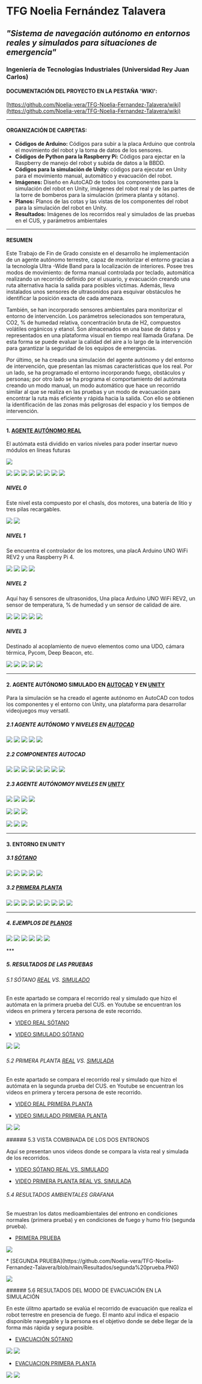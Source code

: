 # TFG Noelia Fernández Talavera

## _"Sistema de navegación autónomo en entornos reales y simulados para situaciones de emergencia"_

### Ingeniería de Tecnologías Industriales (Universidad Rey Juan Carlos)

#### DOCUMENTACIÓN DEL PROYECTO EN LA PESTAÑA 'WIKI':

[https://github.com/Noelia-vera/TFG-Noelia-Fernandez-Talavera/wiki](https://github.com/Noelia-vera/TFG-Noelia-Fernandez-Talavera/wiki)

</p>

***

#### ORGANIZACIÓN DE CARPETAS:

* **Códigos de Arduino:** Códigos para subir a la placa Arduino que controla el movimiento del robot y la toma de datos de los sensores.
* **Códigos de Python para la Raspberry Pi:**  Códigos para ejectar en la Raspberry de manejo del robot y subida de datos a la BBDD.
* **Códigos para la simulación de Unity:** códigos para ejecutar en Unity para el movimiento manual, automático y evacuación del robot.
* **Imágenes:** Diseño en AutoCAD de todos los componentes para la simulación del robot en Unity, imágenes del robot real y de las partes de la torre de bomberos para la simulación (primera planta y sótano).
* **Planos:** Planos de las cotas y las vistas de los componentes del robot para la simulación del robot en Unity.
* **Resultados:** Imágenes de los recorridos real y simulados de las pruebas en el CUS, y parámetros ambientales

***

#### RESUMEN

Este Trabajo de Fin de Grado consiste en el desarrollo he implementación de un agente autónomo terrestre, capaz de monitorizar el entorno gracias a la tecnología Ultra -Wide Band para la localización de interiores. Posee tres modos de movimiento: de forma manual controlada por teclado, automática realizando un recorrido definido por el usuario, y evacuación creando una ruta alternativa hacia la salida para posibles víctimas. Además, lleva instalados unos sensores de ultrasonidos para esquivar obstáculos he identificar la posición exacta de cada amenaza. 

También, se han incorporado sensores ambientales para monitorizar el entorno de intervención. Los parámetros selecionados son temperatura, CO2, % de humedad relativa, concentración bruta de H2, compuestos volátiles orgánicos y etanol. Son almacenados en una base de datos y representados en una plataforma visual en tiempo real llamada Grafana. De esta forma se puede evaluar la calidad del aire a lo largo de la intervención para garantizar la seguridad de los equipos de emergencias.

Por último, se ha creado una simulación del agente autónomo y del entorno de intervención, que presentan las mismas características que los real. Por un lado, se ha  programado el entorno incorporando fuego, obstáculos y personas; por otro lado se ha programa el comportamiento del autómata creando un modo manual, un modo automático que hace un recorrido similar al que se realiza en las pruebas y un modo de evacuación para encontrar la ruta más eficiente y rápida hacia la salida. Con ello se obtienen la identificación de las zonas más peligrosas del espacio y los tiempos de intervención.

***

#### 1. [AGENTE AUTÓNOMO REAL](https://github.com/Noelia-vera/TFG-Noelia-Fernandez-Talavera/tree/main/Im%C3%A1genes/Robot/Real)

El autómata está dividido en varios niveles para poder insertar nuevo módulos en líneas futuras

<p algin="center">
    <img src="https://github.com/Noelia-vera/TFG-Noelia-Fernandez-Talavera/blob/main/Im%C3%A1genes/Robot/Real/Small/niveles.PNG">
</p>

<p algin="center">
    <img src="https://github.com/Noelia-vera/TFG-Noelia-Fernandez-Talavera/blob/main/Im%C3%A1genes/Robot/Real/Small/Robot_alzado.jpg">
    <img src="https://github.com/Noelia-vera/TFG-Noelia-Fernandez-Talavera/blob/main/Im%C3%A1genes/Robot/Real/Small/Robot_perfil%20(2).jpg">
    <img src="https://github.com/Noelia-vera/TFG-Noelia-Fernandez-Talavera/blob/main/Im%C3%A1genes/Robot/Real/Small/Robot_alzadot.jpg">
    <img src="https://github.com/Noelia-vera/TFG-Noelia-Fernandez-Talavera/blob/main/Im%C3%A1genes/Robot/Real/Small/Robot_perfil.jpg">
    <img src="https://github.com/Noelia-vera/TFG-Noelia-Fernandez-Talavera/blob/main/Im%C3%A1genes/Robot/Real/Small/Robot_perspectiva%20(2).jpg">
    <img src="https://github.com/Noelia-vera/TFG-Noelia-Fernandez-Talavera/blob/main/Im%C3%A1genes/Robot/Real/Small/Robot_perspectiva%20(3).jpg">
    <img src="https://github.com/Noelia-vera/TFG-Noelia-Fernandez-Talavera/blob/main/Im%C3%A1genes/Robot/Real/Small/Robot_perspectiva%20(4).jpg">
    <img src="https://github.com/Noelia-vera/TFG-Noelia-Fernandez-Talavera/blob/main/Im%C3%A1genes/Robot/Real/Small/Robot_perspectiva.jpg">
</p>


#####	NIVEL 0

Este nivel esta compuesto por el chasIs, dos motores, una batería de litio y tres pilas recargables.

<p algin="center">
    <img src="https://github.com/Noelia-vera/TFG-Noelia-Fernandez-Talavera/blob/main/Im%C3%A1genes/Robot/Real/Small/N0detalle.jpg">
    <img src="https://github.com/Noelia-vera/TFG-Noelia-Fernandez-Talavera/blob/main/Im%C3%A1genes/Robot/Real/Small/N0detalle%20(2).jpg">
</p>


##### 	NIVEL 1

Se encuentra el controlador de los motores, una placA Arduino UNO WiFi REV2 y una Raspberry Pi 4.

<p algin="center">
    <img src="https://github.com/Noelia-vera/TFG-Noelia-Fernandez-Talavera/blob/main/Im%C3%A1genes/Robot/Real/Small/N1planta.jpg">
    <img src="https://github.com/Noelia-vera/TFG-Noelia-Fernandez-Talavera/blob/main/Im%C3%A1genes/Robot/Real/Small/N1perfil.jpg">
    <img src="https://github.com/Noelia-vera/TFG-Noelia-Fernandez-Talavera/blob/main/Im%C3%A1genes/Robot/Real/Small/N1detalle.jpg">
    <img src="https://github.com/Noelia-vera/TFG-Noelia-Fernandez-Talavera/blob/main/Im%C3%A1genes/Robot/Real/Small/N1detalle%20(2).jpg">
</p>


##### 	NIVEL 2

Aquí hay 6 sensores de ultrasonidos, Una placa Arduino UNO WiFi REV2, un sensor de temperatura, % de humedad y un sensor de calidad de aire.

<p algin="center">
    <img src="https://github.com/Noelia-vera/TFG-Noelia-Fernandez-Talavera/blob/main/Im%C3%A1genes/Robot/Real/Small/N2tapa.jpg">
    <img src="https://github.com/Noelia-vera/TFG-Noelia-Fernandez-Talavera/blob/main/Im%C3%A1genes/Robot/Real/Small/N2planta.jpg">
    <img src="https://github.com/Noelia-vera/TFG-Noelia-Fernandez-Talavera/blob/main/Im%C3%A1genes/Robot/Real/Small/N2perfil%20(2).jpg">
    <img src="https://github.com/Noelia-vera/TFG-Noelia-Fernandez-Talavera/blob/main/Im%C3%A1genes/Robot/Real/Small/N2detalle.jpg">
    <img src="https://github.com/Noelia-vera/TFG-Noelia-Fernandez-Talavera/blob/main/Im%C3%A1genes/Robot/Real/Small/N2despejado.jpg">
</p>


##### 	NIVEL 3

Destinado al acoplamiento de nuevo elementos como una UDO, cámara térmica, Pycom, Deep Beacon, etc.

<p algin="center">
    <img src="https://github.com/Noelia-vera/TFG-Noelia-Fernandez-Talavera/blob/main/Im%C3%A1genes/Robot/Real/Small/N3perfil%20(3).jpg">
    <img src="https://github.com/Noelia-vera/TFG-Noelia-Fernandez-Talavera/blob/main/Im%C3%A1genes/Robot/Real/Small/N3perfil%20(2).jpg">
    <img src="https://github.com/Noelia-vera/TFG-Noelia-Fernandez-Talavera/blob/main/Im%C3%A1genes/Robot/Real/Small/N3perfil.jpg">
    <img src="https://github.com/Noelia-vera/TFG-Noelia-Fernandez-Talavera/blob/main/Im%C3%A1genes/Robot/Real/Small/N3detalle.jpg">
    <img src="https://github.com/Noelia-vera/TFG-Noelia-Fernandez-Talavera/blob/main/Im%C3%A1genes/Robot/Real/Small/N3frente.jpg">
</p>




***

#### 2. AGENTE AUTÓNOMO SIMULADO EN [AUTOCAD](https://github.com/Noelia-vera/TFG-Noelia-Fernandez-Talavera/tree/main/Im%C3%A1genes/Robot/Simulado_AutoCAD) Y EN [UNITY](https://github.com/Noelia-vera/TFG-Noelia-Fernandez-Talavera/tree/main/Im%C3%A1genes/Robot/Simulado_Unity)

Para la simulación se ha creado el agente autónomo en AutoCAD con todos los componentes y el entorno con Unity, una plataforma para desarrollar videojuegos muy versatil.

#####		2.1 AGENTE AUTÓNOMO Y NIVELES EN [AUTOCAD](https://github.com/Noelia-vera/TFG-Noelia-Fernandez-Talavera/tree/main/Im%C3%A1genes/Robot/Simulado_AutoCAD)

<p algin="center">
    <img src="https://github.com/Noelia-vera/TFG-Noelia-Fernandez-Talavera/blob/main/Im%C3%A1genes/Robot/Simulado_AutoCAD/Small/robot_montado.PNG">
    <img src="https://github.com/Noelia-vera/TFG-Noelia-Fernandez-Talavera/blob/main/Im%C3%A1genes/Robot/Simulado_AutoCAD/Small/Robot_montado2.PNG">
     <img src="https://github.com/Noelia-vera/TFG-Noelia-Fernandez-Talavera/blob/main/Im%C3%A1genes/Robot/Simulado_AutoCAD/Small/Chasis.PNG">   
    <img src="https://github.com/Noelia-vera/TFG-Noelia-Fernandez-Talavera/blob/main/Im%C3%A1genes/Robot/Simulado_AutoCAD/Small/Nivel%200_1.PNG">
    <img src="https://github.com/Noelia-vera/TFG-Noelia-Fernandez-Talavera/blob/main/Im%C3%A1genes/Robot/Simulado_AutoCAD/Small/Nivel2.PNG">
</p>


##### 	2.2 COMPONENTES AUTOCAD

<p algin="center">
    <img src="https://github.com/Noelia-vera/TFG-Noelia-Fernandez-Talavera/blob/main/Im%C3%A1genes/Robot/Simulado_AutoCAD/Small/Arduino.PNG">
    <img src="https://github.com/Noelia-vera/TFG-Noelia-Fernandez-Talavera/blob/main/Im%C3%A1genes/Robot/Simulado_AutoCAD/Small/Pozyx.PNG">
    <img src="https://github.com/Noelia-vera/TFG-Noelia-Fernandez-Talavera/blob/main/Im%C3%A1genes/Robot/Simulado_AutoCAD/Small/Pozyx_Arduino.PNG">
    <img src="https://github.com/Noelia-vera/TFG-Noelia-Fernandez-Talavera/blob/main/Im%C3%A1genes/Robot/Simulado_AutoCAD/Small/Raspberry.PNG">
     <img src="https://github.com/Noelia-vera/TFG-Noelia-Fernandez-Talavera/blob/main/Im%C3%A1genes/Robot/Simulado_AutoCAD/Small/Sensor_gas.PNG">
    <img src="https://github.com/Noelia-vera/TFG-Noelia-Fernandez-Talavera/blob/main/Im%C3%A1genes/Robot/Simulado_AutoCAD/Small/Temperatura.PNG">
    <img src="https://github.com/Noelia-vera/TFG-Noelia-Fernandez-Talavera/blob/main/Im%C3%A1genes/Robot/Simulado_AutoCAD/Small/Ultrasonidos_soporte.PNG">
    <img src="https://github.com/Noelia-vera/TFG-Noelia-Fernandez-Talavera/blob/main/Im%C3%A1genes/Robot/Simulado_AutoCAD/Small/Protoboard.PNG">
</p>



##### 2.3 AGENTE AUTÓNOMOY NIVELES EN [UNITY](https://github.com/Noelia-vera/TFG-Noelia-Fernandez-Talavera/tree/main/Im%C3%A1genes/Robot/Simulado_Unity)

<p algin="center">
    <img src="https://github.com/Noelia-vera/TFG-Noelia-Fernandez-Talavera/blob/main/Im%C3%A1genes/Robot/Simulado_Unity/Small/perfili.png">
    <img src="https://github.com/Noelia-vera/TFG-Noelia-Fernandez-Talavera/blob/main/Im%C3%A1genes/Robot/Simulado_Unity/Small/alzado.png">
    <img src="https://github.com/Noelia-vera/TFG-Noelia-Fernandez-Talavera/blob/main/Im%C3%A1genes/Robot/Simulado_Unity/Small/perfild.png">
    <img src="https://github.com/Noelia-vera/TFG-Noelia-Fernandez-Talavera/blob/main/Im%C3%A1genes/Robot/Simulado_Unity/Small/alzadot.png">
</p>
<p algin="center">
    <img src="https://github.com/Noelia-vera/TFG-Noelia-Fernandez-Talavera/blob/main/Im%C3%A1genes/Robot/Simulado_Unity/Small/persp%20(2).PNG">
	<img src="https://github.com/Noelia-vera/TFG-Noelia-Fernandez-Talavera/blob/main/Im%C3%A1genes/Robot/Simulado_Unity/Small/persp2.png">
	<img src="https://github.com/Noelia-vera/TFG-Noelia-Fernandez-Talavera/blob/main/Im%C3%A1genes/Robot/Simulado_Unity/Small/persp%20(4).PNG">
    </p>

<p algin="center">   
    <img src="https://github.com/Noelia-vera/TFG-Noelia-Fernandez-Talavera/blob/main/Im%C3%A1genes/Robot/Simulado_Unity/Small/detalles1.PNG">
   <img src="https://github.com/Noelia-vera/TFG-Noelia-Fernandez-Talavera/blob/main/Im%C3%A1genes/Robot/Simulado_Unity/Small/N1.PNG">
    <img src="https://github.com/Noelia-vera/TFG-Noelia-Fernandez-Talavera/blob/main/Im%C3%A1genes/Robot/Simulado_Unity/Small/N2.png">
    </p>


***


#### 3. ENTORNO EN UNITY

##### 3.1 [SÓTANO](https://github.com/Noelia-vera/TFG-Noelia-Fernandez-Talavera/tree/main/Im%C3%A1genes/Entorno/Simulado_Unity/Sotano)

<p algin="center">
    <img src="https://github.com/Noelia-vera/TFG-Noelia-Fernandez-Talavera/blob/main/Im%C3%A1genes/Entorno/Simulado_Unity/Sotano/Small/Sotano_planta.PNG">
    <img src="https://github.com/Noelia-vera/TFG-Noelia-Fernandez-Talavera/blob/main/Im%C3%A1genes/Entorno/Simulado_Unity/Sotano/Small/sotano1.PNG">
    <img src="https://github.com/Noelia-vera/TFG-Noelia-Fernandez-Talavera/blob/main/Im%C3%A1genes/Entorno/Simulado_Unity/Sotano/Small/sotano2.PNG">
    <img src="https://github.com/Noelia-vera/TFG-Noelia-Fernandez-Talavera/blob/main/Im%C3%A1genes/Entorno/Simulado_Unity/Sotano/Small/sotano3.PNG">
        <img src="https://github.com/Noelia-vera/TFG-Noelia-Fernandez-Talavera/blob/main/Im%C3%A1genes/Entorno/Simulado_Unity/Sotano/Small/sotano5.PNG">
</p>

##### 3.2 [PRIMERA PLANTA](https://github.com/Noelia-vera/TFG-Noelia-Fernandez-Talavera/tree/main/Im%C3%A1genes/Entorno/Simulado_Unity/Primera_planta)

<p algin="center">
    <img src="https://github.com/Noelia-vera/TFG-Noelia-Fernandez-Talavera/blob/main/Im%C3%A1genes/Entorno/Simulado_Unity/Primera_planta/Small/planta1.PNG">
    <img src="https://github.com/Noelia-vera/TFG-Noelia-Fernandez-Talavera/blob/main/Im%C3%A1genes/Entorno/Simulado_Unity/Primera_planta/Small/planta14.PNG">
    <img src="https://github.com/Noelia-vera/TFG-Noelia-Fernandez-Talavera/blob/main/Im%C3%A1genes/Entorno/Simulado_Unity/Primera_planta/Small/planta13.PNG">
    <img src="https://github.com/Noelia-vera/TFG-Noelia-Fernandez-Talavera/blob/main/Im%C3%A1genes/Entorno/Simulado_Unity/Primera_planta/Small/planta3.PNG">
    <img src="https://github.com/Noelia-vera/TFG-Noelia-Fernandez-Talavera/blob/main/Im%C3%A1genes/Entorno/Simulado_Unity/Primera_planta/Small/planta4.PNG">
    <img src="https://github.com/Noelia-vera/TFG-Noelia-Fernandez-Talavera/blob/main/Im%C3%A1genes/Entorno/Simulado_Unity/Primera_planta/Small/planta7.PNG">
     <img src=" https://github.com/Noelia-vera/TFG-Noelia-Fernandez-Talavera/blob/main/Im%C3%A1genes/Entorno/Simulado_Unity/Primera_planta/Small/planta10.PNG.PNG">
     <img src=" https://github.com/Noelia-vera/TFG-Noelia-Fernandez-Talavera/blob/main/Im%C3%A1genes/Entorno/Simulado_Unity/Primera_planta/Small/planta11.PNG.PNG">
    <img src="https://github.com/Noelia-vera/TFG-Noelia-Fernandez-Talavera/blob/main/Im%C3%A1genes/Entorno/Simulado_Unity/Primera_planta/Small/planta8.PNG">
</p>


***

##### 4. EJEMPLOS DE [PLANOS](https://github.com/Noelia-vera/TFG-Noelia-Fernandez-Talavera/tree/main/Planos)

<p algin="center">
    <img src="https://github.com/Noelia-vera/TFG-Noelia-Fernandez-Talavera/blob/main/Planos/Small/Plano_cotas_Controlador.PNG">
    <img src="https://github.com/Noelia-vera/TFG-Noelia-Fernandez-Talavera/blob/main/Planos/Small/Plano_dise%C3%B1o_Controlador.PNG">
    <img src="https://github.com/Noelia-vera/TFG-Noelia-Fernandez-Talavera/blob/main/Planos/Small/Plano_cotas_PozyxArduino.PNG">
    <img src="https://github.com/Noelia-vera/TFG-Noelia-Fernandez-Talavera/blob/main/Planos/Small/Plano_dise%C3%B1o_PozyxArduino.PNG">
    <img src="https://github.com/Noelia-vera/TFG-Noelia-Fernandez-Talavera/blob/main/Planos/Small/Plano_cotas_Ultrasonidos_Soporte.PNG">
    <img src="https://github.com/Noelia-vera/TFG-Noelia-Fernandez-Talavera/blob/main/Planos/Small/Plano_dise%C3%B1o_Ultrasonidos_Soporte.PNG">
</p>
***

##### 5. RESULTADOS DE LAS PRUEBAS

###### 5.1 SÓTANO [REAL](https://github.com/Noelia-vera/TFG-Noelia-Fernandez-Talavera/blob/main/Resultados/primera%20prueba%20sotano.png) VS. [SIMULADO](https://github.com/Noelia-vera/TFG-Noelia-Fernandez-Talavera/blob/main/Resultados/sotano%20recorrido.png) 

En este apartado se compara el recorrido real y simulado que hizo el autómata en la primera prueba del CUS. en Youtube se encuentran los videos en primera y tercera persona de este recorrido.

* [VIDEO REAL  SÓTANO](https://www.youtube.com/watch?v=li0AAESpnBk&list=PL6ZMLEK_eBr83WLtaCB6bIBidZlwUOiJK&index=5)

* [VIDEO SIMULADO SÓTANO](https://www.youtube.com/watch?v=P-pUiE7IAQs&list=PL6ZMLEK_eBr83WLtaCB6bIBidZlwUOiJK&index=4)

<p algin="center">
    <img src="https://github.com/Noelia-vera/TFG-Noelia-Fernandez-Talavera/blob/main/Resultados/small/primera%20prueba%20sotano.png">
    <img src="https://github.com/Noelia-vera/TFG-Noelia-Fernandez-Talavera/blob/main/Resultados/small/sotano%20recorrido.png">
</p>


###### 5.2 PRIMERA PLANTA [REAL](https://github.com/Noelia-vera/TFG-Noelia-Fernandez-Talavera/blob/main/Resultados/recorrido%20elementos.png) VS. [SIMULADA](https://github.com/Noelia-vera/TFG-Noelia-Fernandez-Talavera/blob/main/Resultados/Planta1trayectoria.png) 

En este apartado se compara el recorrido real y simulado que hizo el autómata en la segunda prueba del CUS. en Youtube se encuentran los videos en primera y tercera persona de este recorrido.

* [VIDEO REAL PRIMERA PLANTA](https://www.youtube.com/watch?v=W9kNVwnYAps&list=PL6ZMLEK_eBr83WLtaCB6bIBidZlwUOiJK&index=3)

* [VIDEO SIMULADO PRIMERA PLANTA](https://www.youtube.com/watch?v=GUqyOBWUdCU&list=PL6ZMLEK_eBr83WLtaCB6bIBidZlwUOiJK&index=2)

<p algin="center">
    <img src="https://github.com/Noelia-vera/TFG-Noelia-Fernandez-Talavera/blob/main/Resultados/small/recorrido%20elementos.png">
    <img src="https://github.com/Noelia-vera/TFG-Noelia-Fernandez-Talavera/blob/main/Resultados/small/Planta1trayectoria.png">
</p>
###### 5.3 VISTA COMBINADA DE LOS DOS ENTRONOS

Aquí se presentan unos videos donde se compara la vista real y simulada de los recorridos.

* [VIDEO SÓTANO REAL VS. SIMULADO](https://www.youtube.com/watch?v=NqTfmxBixew&list=PL6ZMLEK_eBr83WLtaCB6bIBidZlwUOiJK&index=1)

* [VIDEO PRIMERA PLANTA REAL VS. SIMULADA](https://www.youtube.com/watch?v=PBfXowEH8y0&list=PL6ZMLEK_eBr83WLtaCB6bIBidZlwUOiJK&index=6)

###### 5.4 RESULTADOS AMBIENTALES GRAFANA

Se muestran los datos medioambientales del entrono en condiciones normales (primera prueba) y en condiciones de fuego y humo frío (segunda prueba).

* [PRIMERA PRUEBA](https://github.com/Noelia-vera/TFG-Noelia-Fernandez-Talavera/blob/main/Resultados/primera%20prueba.PNG)

<p algin="center">
    <img src="https://github.com/Noelia-vera/TFG-Noelia-Fernandez-Talavera/blob/main/Resultados/small/primera%20prueba.PNG">
</p>
* [SEGUNDA PRUEBA](https://github.com/Noelia-vera/TFG-Noelia-Fernandez-Talavera/blob/main/Resultados/segunda%20prueba.PNG)

<p algin="center">
    <img src="https://github.com/Noelia-vera/TFG-Noelia-Fernandez-Talavera/blob/main/Resultados/small/segunda%20prueba.PNG">
</p>
###### 5.6 RESULTADOS DEL MODO DE EVACUACIÓN EN LA SIMULACIÓN

En este úlitmo apartado se evalúa el recorrido de evacuación que realiza el robot terrestre en presencia de fuego. El manto azul indica el espacio disponible navegable y la persona es el objetivo donde se debe llegar de la forma más rápida y segura posible.

* [EVACUACIÓN SÓTANO](https://github.com/Noelia-vera/TFG-Noelia-Fernandez-Talavera/blob/main/Resultados/Evacuaci%C3%B3n%20s%C3%B3tano.png)

<p algin="center">
    <img src="https://github.com/Noelia-vera/TFG-Noelia-Fernandez-Talavera/blob/main/Resultados/small/Navegaci%C3%B3n%20s%C3%B3tano.PNG">
    <img src="https://github.com/Noelia-vera/TFG-Noelia-Fernandez-Talavera/blob/main/Resultados/small/Evacuaci%C3%B3n%20s%C3%B3tano%20.png">
</p>

* [EVACUACION PRIMERA PLANTA](https://github.com/Noelia-vera/TFG-Noelia-Fernandez-Talavera/blob/main/Resultados/evacuacion%20trayectoria.png)

<p algin="center">
    <img src="https://github.com/Noelia-vera/TFG-Noelia-Fernandez-Talavera/blob/main/Resultados/small/navegacion%20planta1.PNG">
    <img src="https://github.com/Noelia-vera/TFG-Noelia-Fernandez-Talavera/blob/main/Resultados/small/evacuacion%20trayectoria.png">
</p>
